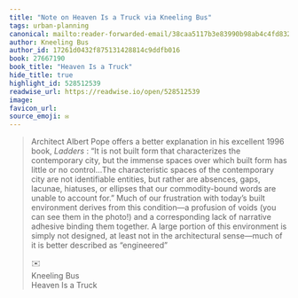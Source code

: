 ```yaml
---
title: "Note on Heaven Is a Truck via Kneeling Bus"
tags: urban-planning
canonical: mailto:reader-forwarded-email/38caa5117b3e83990b98ab4c4fd832e5
author: Kneeling Bus
author_id: 17261d0432f875131428814c9ddfb016
book: 27667190
book_title: "Heaven Is a Truck"
hide_title: true
highlight_id: 528512539
readwise_url: https://readwise.io/open/528512539
image: 
favicon_url: 
source_emoji: ✉️
---
```


> Architect Albert Pope offers a better explanation in his excellent 1996 book, *Ladders* : “It is not built form that characterizes the contemporary city, but the immense spaces over which built form has little or no control…The characteristic spaces of the contemporary city are not identifiable entities, but rather are absences, gaps, lacunae, hiatuses, or ellipses that our commodity-bound words are unable to account for.” Much of our frustration with today’s built environment derives from this condition—a profusion of voids (you can see them in the photo!) and a corresponding lack of narrative adhesive binding them together. A large portion of this environment is simply not designed, at least not in the architectural sense—much of it is better described as “engineered”
> <div class="quoteback-footer"><div class="quoteback-avatar"><span class="mini-emoji"> ✉️</span></div><div class="quoteback-metadata"><div class="metadata-inner"><span style="display:none">FROM:</span><div aria-label="Kneeling Bus" class="quoteback-author"> Kneeling Bus</div><div aria-label="Heaven Is a Truck" class="quoteback-title"> Heaven Is a Truck</div></div></div></div>